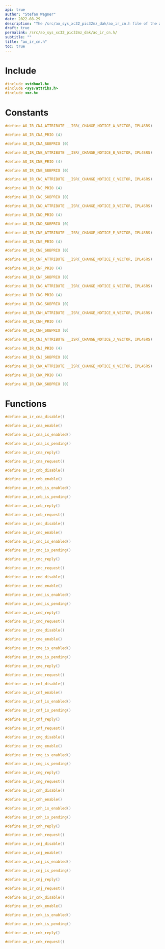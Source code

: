 ```yaml
---
api: true
author: "Stefan Wagner"
date: 2022-08-29
description: "The /src/ao_sys_xc32_pic32mz_dak/ao_ir_cn.h file of the ao real-time operating system."
draft: true
permalink: /src/ao_sys_xc32_pic32mz_dak/ao_ir_cn.h/
subtitle: ""
title: "ao_ir_cn.h"
toc: true
---
```


# Include

```c
#include <stdbool.h>
#include <sys/attribs.h>
#include <xc.h>
```

# Constants

```c
#define AO_IR_CNA_ATTRIBUTE __ISR(_CHANGE_NOTICE_A_VECTOR, IPL4SRS)
```

```c
#define AO_IR_CNA_PRIO (4)
```

```c
#define AO_IR_CNA_SUBPRIO (0)
```

```c
#define AO_IR_CNB_ATTRIBUTE __ISR(_CHANGE_NOTICE_B_VECTOR, IPL4SRS)
```

```c
#define AO_IR_CNB_PRIO (4)
```

```c
#define AO_IR_CNB_SUBPRIO (0)
```

```c
#define AO_IR_CNC_ATTRIBUTE __ISR(_CHANGE_NOTICE_C_VECTOR, IPL4SRS)
```

```c
#define AO_IR_CNC_PRIO (4)
```

```c
#define AO_IR_CNC_SUBPRIO (0)
```

```c
#define AO_IR_CND_ATTRIBUTE __ISR(_CHANGE_NOTICE_D_VECTOR, IPL4SRS)
```

```c
#define AO_IR_CND_PRIO (4)
```

```c
#define AO_IR_CND_SUBPRIO (0)
```

```c
#define AO_IR_CNE_ATTRIBUTE __ISR(_CHANGE_NOTICE_E_VECTOR, IPL4SRS)
```

```c
#define AO_IR_CNE_PRIO (4)
```

```c
#define AO_IR_CNE_SUBPRIO (0)
```

```c
#define AO_IR_CNF_ATTRIBUTE __ISR(_CHANGE_NOTICE_F_VECTOR, IPL4SRS)
```

```c
#define AO_IR_CNF_PRIO (4)
```

```c
#define AO_IR_CNF_SUBPRIO (0)
```

```c
#define AO_IR_CNG_ATTRIBUTE __ISR(_CHANGE_NOTICE_G_VECTOR, IPL4SRS)
```

```c
#define AO_IR_CNG_PRIO (4)
```

```c
#define AO_IR_CNG_SUBPRIO (0)
```

```c
#define AO_IR_CNH_ATTRIBUTE __ISR(_CHANGE_NOTICE_H_VECTOR, IPL4SRS)
```

```c
#define AO_IR_CNH_PRIO (4)
```

```c
#define AO_IR_CNH_SUBPRIO (0)
```

```c
#define AO_IR_CNJ_ATTRIBUTE __ISR(_CHANGE_NOTICE_J_VECTOR, IPL4SRS)
```

```c
#define AO_IR_CNJ_PRIO (4)
```

```c
#define AO_IR_CNJ_SUBPRIO (0)
```

```c
#define AO_IR_CNK_ATTRIBUTE __ISR(_CHANGE_NOTICE_K_VECTOR, IPL4SRS)
```

```c
#define AO_IR_CNK_PRIO (4)
```

```c
#define AO_IR_CNK_SUBPRIO (0)
```

# Functions

```c
#define ao_ir_cna_disable()
```

```c
#define ao_ir_cna_enable()
```

```c
#define ao_ir_cna_is_enabled()
```

```c
#define ao_ir_cna_is_pending()
```

```c
#define ao_ir_cna_reply()
```

```c
#define ao_ir_cna_request()
```

```c
#define ao_ir_cnb_disable()
```

```c
#define ao_ir_cnb_enable()
```

```c
#define ao_ir_cnb_is_enabled()
```

```c
#define ao_ir_cnb_is_pending()
```

```c
#define ao_ir_cnb_reply()
```

```c
#define ao_ir_cnb_request()
```

```c
#define ao_ir_cnc_disable()
```

```c
#define ao_ir_cnc_enable()
```

```c
#define ao_ir_cnc_is_enabled()
```

```c
#define ao_ir_cnc_is_pending()
```

```c
#define ao_ir_cnc_reply()
```

```c
#define ao_ir_cnc_request()
```

```c
#define ao_ir_cnd_disable()
```

```c
#define ao_ir_cnd_enable()
```

```c
#define ao_ir_cnd_is_enabled()
```

```c
#define ao_ir_cnd_is_pending()
```

```c
#define ao_ir_cnd_reply()
```

```c
#define ao_ir_cnd_request()
```

```c
#define ao_ir_cne_disable()
```

```c
#define ao_ir_cne_enable()
```

```c
#define ao_ir_cne_is_enabled()
```

```c
#define ao_ir_cne_is_pending()
```

```c
#define ao_ir_cne_reply()
```

```c
#define ao_ir_cne_request()
```

```c
#define ao_ir_cnf_disable()
```

```c
#define ao_ir_cnf_enable()
```

```c
#define ao_ir_cnf_is_enabled()
```

```c
#define ao_ir_cnf_is_pending()
```

```c
#define ao_ir_cnf_reply()
```

```c
#define ao_ir_cnf_request()
```

```c
#define ao_ir_cng_disable()
```

```c
#define ao_ir_cng_enable()
```

```c
#define ao_ir_cng_is_enabled()
```

```c
#define ao_ir_cng_is_pending()
```

```c
#define ao_ir_cng_reply()
```

```c
#define ao_ir_cng_request()
```

```c
#define ao_ir_cnh_disable()
```

```c
#define ao_ir_cnh_enable()
```

```c
#define ao_ir_cnh_is_enabled()
```

```c
#define ao_ir_cnh_is_pending()
```

```c
#define ao_ir_cnh_reply()
```

```c
#define ao_ir_cnh_request()
```

```c
#define ao_ir_cnj_disable()
```

```c
#define ao_ir_cnj_enable()
```

```c
#define ao_ir_cnj_is_enabled()
```

```c
#define ao_ir_cnj_is_pending()
```

```c
#define ao_ir_cnj_reply()
```

```c
#define ao_ir_cnj_request()
```

```c
#define ao_ir_cnk_disable()
```

```c
#define ao_ir_cnk_enable()
```

```c
#define ao_ir_cnk_is_enabled()
```

```c
#define ao_ir_cnk_is_pending()
```

```c
#define ao_ir_cnk_reply()
```

```c
#define ao_ir_cnk_request()
```

